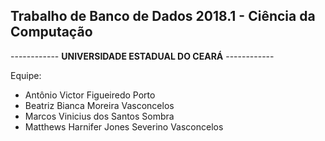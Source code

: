 ## Trabalho de Banco de Dados 2018.1 - Ciência da Computação

------------  **UNIVERSIDADE ESTADUAL DO CEARÁ** ------------

Equipe:
- Antônio Victor Figueiredo Porto
- Beatriz Bianca Moreira Vasconcelos
- Marcos Vinicius dos Santos Sombra
- Matthews Harnifer Jones Severino Vasconcelos